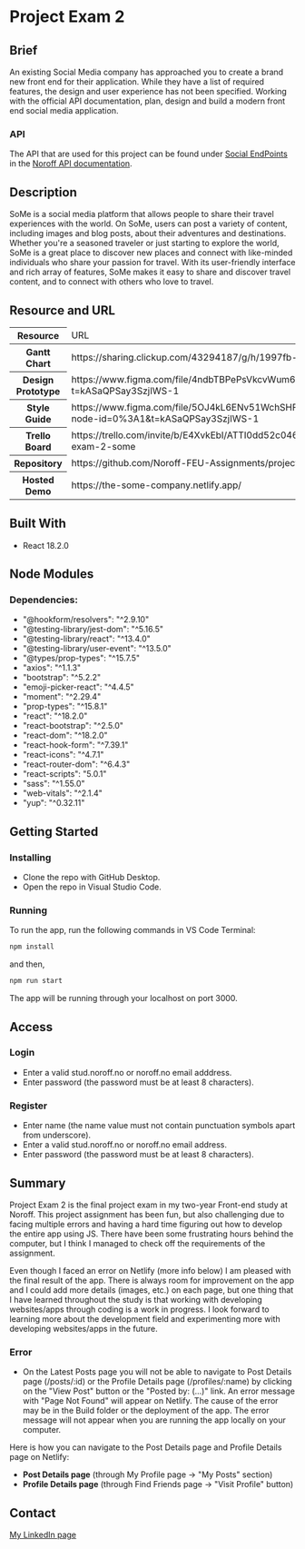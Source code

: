# Project Exam 2

## Brief
An existing Social Media company has approached you to create a brand new front end for their application. While they have a list of required features, the design and user experience has not been specified. Working with the official API documentation, plan, design and build a modern front end social media application.

### API
The API that are used for this project can be found under [Social EndPoints](https://nf-api.onrender.com/docs/static/index.html) in the [Noroff API documentation](https://noroff-api-docs.netlify.app/).

## Description 
SoMe is a social media platform that allows people to share their travel experiences with the world. On SoMe, users can post a variety of content, including images and blog posts, about their adventures and destinations. Whether you're a seasoned traveler or just starting to explore the world, SoMe is a great place to discover new places and connect with like-minded individuals who share your passion for travel. With its user-friendly interface and rich array of features, SoMe makes it easy to share and discover travel content, and to connect with others who love to travel.

## Resource and URL
<table>
  <thead>
    <tr>
      <th>Resource</th>
      <td>URL</td>
    </tr>
  </thead>
  <tbody>
    <tr>
      <th>Gantt Chart</th>
      <td>https://sharing.clickup.com/43294187/g/h/1997fb-484/257a8c0c6b91b87</td>
    </tr>
    <tr>
      <th>Design Prototype</th>
      <td>https://www.figma.com/file/4ndbTBPePsVkcvWum6NXbd/Project-Exam-2---SoMe-(Prototype)?t=kASaQPSay3SzjIWS-1</td>
    </tr>
    <tr>
      <th>Style Guide</th>
      <td>https://www.figma.com/file/5OJ4kL6ENv51WchSHFOUhC/Project-Exam-2---SoMe-(Style-Guide)?node-id=0%3A1&t=kASaQPSay3SzjIWS-1</td>
    </tr>
    <tr>
      <th>Trello Board</th>
      <td>https://trello.com/invite/b/E4XvkEbI/ATTI0dd52c0468c3da50c8e37cdb98e5cd745029A8F3/project-exam-2-some</td>
    </tr>
    <tr>
      <th>Repository</th>
      <td>https://github.com/Noroff-FEU-Assignments/project-exam-2-monicakj.git</td>
    </tr>
    <tr>
      <th>Hosted Demo</th>
      <td>https://the-some-company.netlify.app/</td>
    </tr>
  </tbody>
</table>

## Built With
- React 18.2.0

## Node Modules
### Dependencies:
- "@hookform/resolvers": "^2.9.10"
- "@testing-library/jest-dom": "^5.16.5"
- "@testing-library/react": "^13.4.0"
- "@testing-library/user-event": "^13.5.0"
- "@types/prop-types": "^15.7.5"
- "axios": "^1.1.3"
- "bootstrap": "^5.2.2"
- "emoji-picker-react": "^4.4.5"
- "moment": "^2.29.4"
- "prop-types": "^15.8.1"
- "react": "^18.2.0"
- "react-bootstrap": "^2.5.0"
- "react-dom": "^18.2.0"
- "react-hook-form": "^7.39.1"
- "react-icons": "^4.7.1"
- "react-router-dom": "^6.4.3"
- "react-scripts": "5.0.1"
- "sass": "^1.55.0"
- "web-vitals": "^2.1.4"
- "yup": "^0.32.11"

## Getting Started

### Installing
- Clone the repo with GitHub Desktop. 
- Open the repo in Visual Studio Code. 

### Running
To run the app, run the following commands in VS Code Terminal:

```bash
npm install
```
and then,

```bash 
npm run start
```
The app will be running through your localhost on port 3000.

## Access
### Login
- Enter a valid stud.noroff.no or noroff.no email adddress.
- Enter password (the password must be at least 8 characters).

### Register
- Enter name (the name value must not contain punctuation symbols apart from underscore).
- Enter a valid stud.noroff.no or noroff.no email address.
- Enter password (the password must be at least 8 characters).

## Summary
Project Exam 2 is the final project exam in my two-year Front-end study at Noroff. This project assignment has been fun, but also challenging due to facing multiple errors and having a hard time figuring out how to develop the entire app using JS. There have been some frustrating hours behind the computer, but I think I managed to check off the requirements of the assignment. 

Even though I faced an error on Netlify (more info below) I am pleased with the final result of the app. There is always room for improvement on the app and I could add more details (images, etc.) on each page, but one thing that I have learned throughout the study is that working with developing websites/apps through coding is a work in progress. I look forward to learning more about the development field and experimenting more with developing websites/apps in the future.

### Error
- On the Latest Posts page you will not be able to navigate to Post Details page (/posts/:id) or the Profile Details page (/profiles/:name) by clicking on the "View Post" button or the "Posted by: (...)" link. An error message with "Page Not Found" will appear on Netlify. The cause of the error may be in the Build folder or the deployment of the app. The error message will not appear when you are running the app locally on your computer.

Here is how you can navigate to the Post Details page and Profile Details page on Netlify: 
- **Post Details page** (through My Profile page -> "My Posts" section)
- **Profile Details page** (through Find Friends page -> "Visit Profile" button)

## Contact
[My LinkedIn page](https://www.linkedin.com/in/monica-kj%C3%A6rvoll-b8bba3133/)

